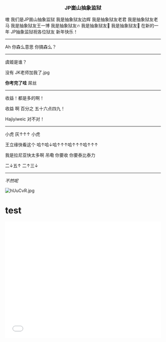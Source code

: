 ### <center>JP崮山抽象监狱</center>

嗷 我们是JP崮山抽象监狱 我是抽象狱友边辉 我是抽象狱友老君 我是抽象狱友老马 我是抽象狱友王一博 我是抽象狱友:fire: 我是抽象狱友🍊 我是抽象狱友🐷 在新的一年 JP抽象监狱祝各位狱友 新年快乐！

---

Ah 你森么意思 你搞森么？

---

虞姬是谁？

没有 JK老师加我了.jpg

**你考完了哇** 屌丝

---

收益！都是多的啊！

收益 啊 百分之 五十六点四九！

Hajiyiweic 对不对！

---

小虎 灰↑↑↑ 小虎

王立缘快看这个 哈↑哈↓哈↑↑↑哈↑↑↑哈↑↑↑

我是拉尼亚快太多啊 吊嘞 你要收 你要泰比泰力

二↓五↑ 二↑三↓

---

*不然呢*

![hUuCvR.jpg](https://z3.ax1x.com/2021/08/31/hUuCvR.jpg)



<!DOCTYPE HTML>
<html>
    <head>
    <style type="text/css">
        .aspect-ratio {
            position: relative;
            width: 100%;
            height: 0;
            padding-bottom: 75%;
        }
    .aspect-ratio iframe {
        position: absolute;
        width: 100%;
        height: 100%;
        left: 0;
        top: 0;
    }
    </style>   
    </head>
    <body>
        <h1> test </h1>
        <div class="aspect-ratio" >
            <iframe src="//player.bilibili.com/player.html?aid=13026578&bvid=BV1nx411p77a&cid=21388432&page=1" scrolling="no" border="0" frameborder="no" framespacing="0" allowfullscreen="true"> </iframe>
        </div>
    </body>
</html>

